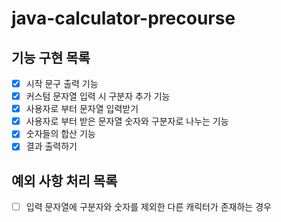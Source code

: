 # java-calculator-precourse

## 기능 구현 목록
- [X] 시작 문구 출력 기능
- [X] 커스텀 문자열 입력 시 구분자 추가 기능
- [x] 사용자로 부터 문자열 입력받기
- [X] 사용자로 부터 받은 문자열 숫자와 구분자로 나누는 기능
- [X] 숫자들의 합산 기능
- [X] 결과 출력하기

## 예외 사항 처리 목록
- [ ] 입력 문자열에 구분자와 숫자를 제외한 다른 캐릭터가 존재하는 경우